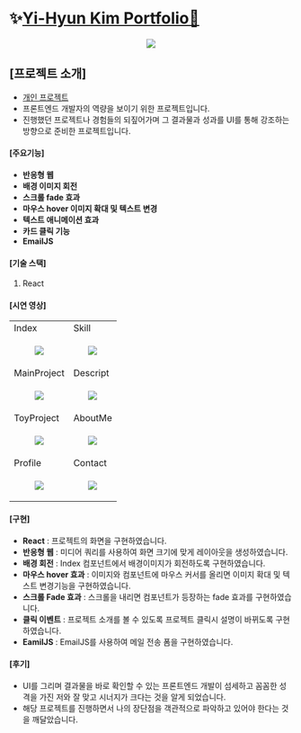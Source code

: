 # ✨[Yi-Hyun Kim Portfolio🔗](https://dev-yihyun.github.io/)

<p align="center">
  <img src="https://github.com/dev-yihyun/WebPortfolio/assets/67820737/2c722e72-f2d1-44c0-a764-60a4a115f848">
</p>

## [프로젝트 소개]
- <u>개인 프로젝트</u>
- 프론트엔드 개발자의 역량을 보이기 위한 프로젝트입니다.
- 진행했던 프로젝트나 경험들의 되짚어가며 그 결과물과 성과를 UI를 통해 강조하는 방향으로 준비한 프로젝트입니다.


#### [주요기능]
- **반응형 웹**
- **배경 이미지 회전**
- **스크롤 fade 효과**
- **마우스 hover 이미지 확대 및 텍스트 변경**
- **텍스트 애니메이션 효과**
- **카드 클릭 기능**
- **EmailJS**

#### [기술 스택]
1. React


#### [시연 영상]

<table>
  <tr>
    <td>Index</td>
    <td>Skill</td>
  </tr>
  <tr>
    <td>
      <p align="center">
        <img src="https://github.com/dev-yihyun/WebPortfolio/assets/67820737/f2b751ec-f2d6-4d2b-aa1b-1e95b11e7d21">
      </p>
    </td>
    <td>
      <p align="center">
        <img src="https://github.com/dev-yihyun/WebPortfolio/assets/67820737/95eb5832-f04f-4360-9248-dcef4cb6ce01">
      </p>
    </td>
  </tr>
  <tr>
    <td>MainProject</td>
    <td>Descript</td>
  </tr>
  <tr>
  <td>
    <p align="center">
      <img src="https://github.com/dev-yihyun/WebPortfolio/assets/67820737/11174686-c625-4ee1-8aca-41b735c949e4">
    </p>
  </td>
  <td>
    <p align="center">
      <img src="https://github.com/dev-yihyun/WebPortfolio/assets/67820737/ebd16666-bb32-486c-bb2a-88cee4accb27">
    </p>
  </td>
  </tr>

<tr>
    <td>ToyProject</td>
    <td>AboutMe</td>
  </tr>
  <tr>
  <td>
    <p align="center">
      <img src="https://github.com/dev-yihyun/WebPortfolio/assets/67820737/d7ae39f7-de73-4ea7-8ee3-c37347081af4">
    </p>
  </td>
  <td>
    <p align="center">
      <img src="https://github.com/dev-yihyun/WebPortfolio/assets/67820737/97175fb8-d5f3-4997-ab2a-b1c4fa7b7e6b">
    </p>
  </td>
  </tr>

<tr>
    <td>Profile</td>
    <td>Contact</td>
  </tr>
  <tr>
  <td>
    <p align="center">
      <img src="https://github.com/dev-yihyun/WebPortfolio/assets/67820737/529d427f-57d8-49e6-9091-2288291647de">
    </p>
  </td>
  <td>
    <p align="center">
      <img src="https://github.com/dev-yihyun/WebPortfolio/assets/67820737/a063fd4f-56c3-477b-8c12-c97c77425f91">
    </p>
  </td>
  </tr>
</table>

#### [구현]
- **React** : 프로젝트의 화면을 구현하였습니다.
- **반응형 웹** : 미디어 쿼리를 사용하여 화면 크기에 맞게 레이아웃을 생성하였습니다. 
- **배경 회전** : Index 컴포넌트에서 배경이미지가 회전하도록 구현하였습니다.
- **마우스 hover 효과** : 이미지와 컴포넌트에 마우스 커서를 올리면 이미지 확대 및 텍스트 변경기능을 구현하였습니다.
- **스크롤 Fade 효과** : 스크롤을 내리면 컴포넌트가 등장하는 fade 효과를 구현하였습니다.
- **클릭 이벤트** : 프로젝트 소개를 볼 수 있도록 프로젝트 클릭시 설명이 바뀌도록 구현하였습니다.
- **EamilJS** : EmailJS를 사용하여 메일 전송 폼을 구현하였습니다.

#### [후기]
- UI를 그리며 결과물을 바로 확인할 수 있는 프론트엔드 개발이 섬세하고 꼼꼼한 성격을 가진 저와 잘 맞고 시너지가 크다는 것을 알게 되었습니다.
- 해당 프로젝트를 진행하면서 나의 장단점을 객관적으로 파악하고 있어야 한다는 것을 깨달았습니다. 
